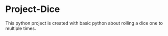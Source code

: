 # Project-Dice
This python project is created with basic python about rolling a dice one to multiple times.
